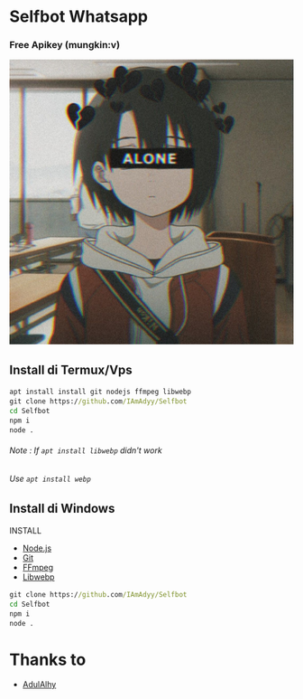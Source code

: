 # Selfbot Whatsapp
### Free Apikey (mungkin:v)
![kyaa-onichan](./pic/3775515.jpg)

## Install di Termux/Vps
```cmd
apt install install git nodejs ffmpeg libwebp
git clone https://github.com/IAmAdyy/Selfbot
cd Selfbot
npm i
node .
```
###### Note : If `apt install libwebp` didn't work
###### Use `apt install webp`


## Install di Windows
 INSTALL
* [Node.js](https://nodejs.org/en/)
* [Git](https://git-scm.com/downloads)
* [FFmpeg](https://github.com/BtbN/FFmpeg-Builds/releases/download/autobuild-2020-12-08-13-03/ffmpeg-n4.3.1-26-gca55240b8c-win64-gpl-4.3.zip)
* [Libwebp](https://developers.google.com/speed/webp/download)
```cmd
git clone https://github.com/IAmAdyy/Selfbot
cd Selfbot
npm i
node .
```

# Thanks to
- [AdulAlhy](github.com/adulalhy)
